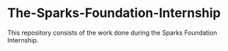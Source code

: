 # The-Sparks-Foundation-Internship
This repository consists of the work done during the Sparks Foundation Internship.
